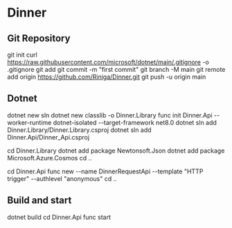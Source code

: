 # Dinner

## Git Repository
git init
curl https://raw.githubusercontent.com/microsoft/dotnet/main/.gitignore -o .gitignore
git add 
git commit -m "first commit"
git branch -M main
git remote add origin https://github.com/Riniga/Dinner.git
git push -u origin main


## Dotnet 
dotnet new sln
dotnet new classlib -o Dinner.Library
func init Dinner.Api --worker-runtime dotnet-isolated --target-framework net8.0
dotnet sln add Dinner.Library/Dinner.Library.csproj
dotnet sln add Dinner.Api/Dinner_Api.csproj

cd Dinner.Library
dotnet add package Newtonsoft.Json
dotnet add package Microsoft.Azure.Cosmos
cd ..



cd Dinner.Api
func new --name DinnerRequestApi --template "HTTP trigger" --authlevel "anonymous"
cd ..


## Build and start
dotnet build
cd Dinner.Api
func start

